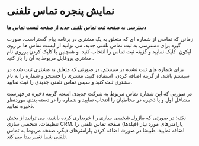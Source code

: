 # نمایش پنجره تماس تلفنی    

**دسترسی به صفحه ثبت تماس تلفنی جدید از صفحه لیست تماس ها**

زمانی که تماسی از شماره ای که متعلق به یک مشتری در برنامه پیام گستراست، صورت گیرد برای دسترسی به ثبت تماس تلفنی جدید، می توانید از لیست تماس ها بر روی آیکون  کلیک نمایید و گزینه ثبت تماس را انتخاب کنید. و همچنین با کلیک کردن برروی نام مشتری پروفایل مربوط به آن را باز کنید .

برای شماره های ثبت نشده در سیستم، در صورتی که متعلق به مشتری ثبت شده در سیستم باشد، از گزینه اضافه کردن  استفاده کنید، مشتری را جستجو و شماره را به نام مشتری ثبت کنید و سپس تماس تلفنی جدیدی را ثبت نمایید.

در صورتی که این شماره تماس مربوط به شرکت جدیدی است، گزینه ذخیره در فهرست مشاغل اول و یا ذخیره در مخاطبان را انتخاب نمایید و شماره را در دسته بندی موردنظر ذخیره نمایید.

نکته: در صورتی که ماژول شخصی سازی ر ا خریداری کرده باشید، می توانید از بخش تنظیمات، شخصی سازی CRM، پارامترهای مورد نیاز (فیلدها) صفحه تماس تلفنی را اضافه نمایید. طبیعتا در صورت اضافه کردن پارامترهای دیگر، صفحه مربوط به تماس تلفنی شما تغییر پیدا می کند.